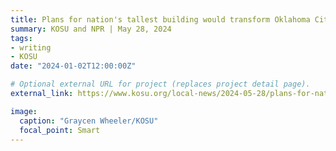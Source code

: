 ```yaml
---
title: Plans for nation's tallest building would transform Oklahoma City. But residents are skeptical 
summary: KOSU and NPR | May 28, 2024
tags:
- writing
- KOSU
date: "2024-01-02T12:00:00Z"

# Optional external URL for project (replaces project detail page).
external_link: https://www.kosu.org/local-news/2024-05-28/plans-for-nations-tallest-building-would-transform-oklahoma-city-but-residents-are-skeptical

image:
  caption: "Graycen Wheeler/KOSU"
  focal_point: Smart
---
```

